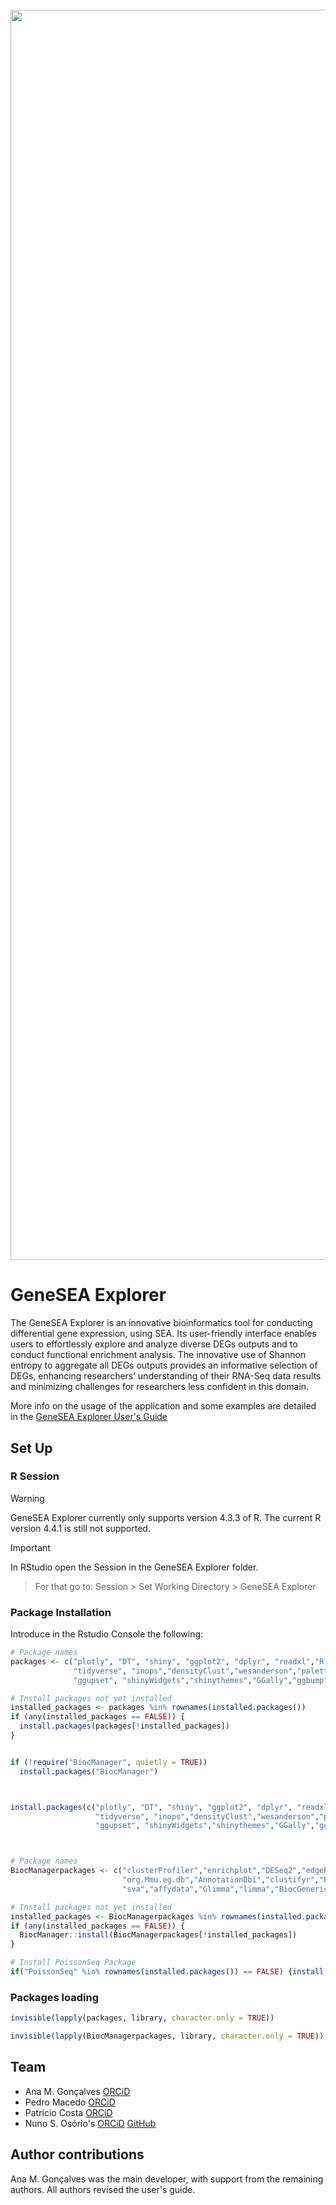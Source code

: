 
<h1 align="center">
  <br>
  <img src="https://github.com/MargaridaGoncalves/GeneSEA-Explorer/blob/main/official_banner.png" width="2000"></a>
  <br>

  
# GeneSEA Explorer
  
The GeneSEA Explorer is an innovative bioinformatics tool for conducting differential gene expression, using SEA. Its user-friendly interface enables users to effortlessly explore
and analyze diverse DEGs outputs and to conduct functional enrichment analysis. The innovative use of Shannon entropy to aggregate all DEGs outputs provides an informative selection of DEGs, enhancing researchers’ understanding of their RNA-Seq data results and minimizing challenges for researchers less confident in this domain.


More info on the usage of the application and some examples are detailed in the [GeneSEA Explorer User's Guide](https://github.com/MargaridaGoncalves/GeneSEA-Explorer/blob/main/GeneSEA%20Explorer%20Users%20Guide.pdf)

## Set Up

### R Session


> [!WARNING]  
> GeneSEA Explorer currently only supports version 4.3.3 of R. The current R version 4.4.1 is still not supported.

> [!IMPORTANT]  
> In RStudio open the Session in the GeneSEA Explorer folder.  

> For that go to: Session > Set Working Directory > GeneSEA Explorer



### Package Installation

Introduce in the Rstudio Console the following:

```r
# Package names
packages <- c("plotly", "DT", "shiny", "ggplot2", "dplyr", "readxl","R.utils","readr","bslib", "utils", "DOSE", "combinat",
              "tidyverse", "inops","densityClust","wesanderson","paletteer", "devtools", "shinyBS","gprofiler2",
              "ggupset", "shinyWidgets","shinythemes","GGally","ggbump", "genekitr", "ggVennDiagram","ggvenn","RColorBrewer")

# Install packages not yet installed
installed_packages <- packages %in% rownames(installed.packages())
if (any(installed_packages == FALSE)) {
  install.packages(packages[!installed_packages])
}


if (!require("BiocManager", quietly = TRUE))
  install.packages("BiocManager")



install.packages(c("plotly", "DT", "shiny", "ggplot2", "dplyr", "readxl","R.utils","readr","bslib", "utils", "DOSE","waiter",
                   "tidyverse", "inops","densityClust","wesanderson","paletteer", "devtools", "shinyBS","gprofiler2",
                   "ggupset", "shinyWidgets","shinythemes","GGally","ggbump", "genekitr", "ggVennDiagram","ggvenn","RColorBrewer","extrafont"))



# Package names
BiocManagerpackages <- c("clusterProfiler","enrichplot","DESeq2","edgeR","org.Hs.eg.db","org.Mm.eg.db","org.Rn.eg.db",
                         "org.Mmu.eg.db","AnnotationDbi","clustifyr","Biobase","GOSemSim","vidger","DEGreport","preprocessCore",
                         "sva","affydata","Glimma","limma","BiocGenerics","enrichplot","pathview","topGO","vidger","Biobase")

# Install packages not yet installed
installed_packages <- BiocManagerpackages %in% rownames(installed.packages())
if (any(installed_packages == FALSE)) {
  BiocManager::install(BiocManagerpackages[!installed_packages])
}
```

```r
# Install PoissonSeq Package
if("PoissonSeq" %in% rownames(installed.packages()) == FALSE) {install.packages("PoissonSeq_1.1.2.tar.gz", repos = NULL, type ="source", dependencies = TRUE)}
```

### Packages loading

```r
invisible(lapply(packages, library, character.only = TRUE))

invisible(lapply(BiocManagerpackages, library, character.only = TRUE))
```


## Team 
- Ana M. Gonçalves [ORCiD](https://orcid.org/0009-0001-0800-0019)
- Pedro Macedo [ORCiD](https://orcid.org/0000-0002-4371-8069)
- Patrício Costa [ORCiD](https://orcid.org/0000-0002-1201-9177)
- Nuno S. Osório's [ORCiD](https://orcid.org/0000-0003-0949-5399) [GitHub](https://github.com/nunososorio)

## Author contributions 
Ana M. Gonçalves was the main developer, with support from the remaining authors. All authors revised the user's guide.







